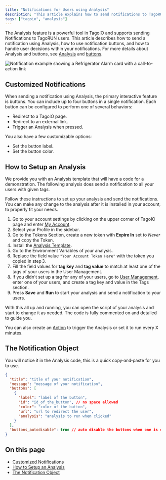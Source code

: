```yaml
---
title: "Notifications for Users using Analysis"
description: "This article explains how to send notifications to TagoRUN users using Analysis, how to configure notification buttons and their behaviors, and the basic customizable options available for notification actions."
tags: ["tagoio", "analysis"]
---
```

The Analysis feature is a powerful tool in TagoIO and supports sending Notifications to TagoRUN users. This article describes how to send a notification using Analysis, how to use notification buttons, and how to handle user decisions within your notifications. For more details about Analysis and buttons, see [Analysis](../analysis/index) and [buttons](../../widgets/push-button-widget).

![Notification example showing a Refrigerator Alarm card with a call-to-action link](/docs_imagem/tagoio/notifications-for-users-using-analysis-2.png)

## Customized Notifications

When sending a notification using Analysis, the primary interactive feature is buttons. You can include up to four buttons in a single notification. Each button can be configured to perform one of several behaviors:

- Redirect to a TagoIO page.
- Redirect to an external link.
- Trigger an Analysis when pressed.

You also have a few customizable options:

- Set the button label.
- Set the button color.

## How to Setup an Analysis

We provide you with an Analysis template that will have a code for a demonstration. The following analysis does send a notification to all your users with given tags.

Follow these instructions to set up your analysis and send the notifications. You can make any change to the analysis after it is installed in your account, to properly fit your needs.

1. Go to your account settings by clicking on the upper corner of TagoIO page and enter [My Account](https://admin.tago.io/account/).
2. Select your Profile in the sidebar.
3. Go to the Tokens Section, create a new token with **Expire In** set to *Never* and copy the Token.
4. Install the [Analysis Template](http://admin.tago.io/template/5d51de52171477001b203458).
5. Go to the Environment Variables of your analysis.
6. Replace the field value `"Your Account Token Here"` with the token you copied in step 3.
7. Fill the field values for **tag key** and **tag value** to match at least one of the tags of your users in the User Management.
8. If you didn't set up a tag for any of your users, go to [User Management](../../account/user-management), enter one of your users, and create a tag key and value in the Tags section.
9. Press **Save** and **Run** to start your analysis and send a notification to your users.

With this all up and running, you can open the script of your analysis and start to change it as needed. The code is fully commented on and detailed to guide you.

You can also create an [Action](../../actions/actions) to trigger the Analysis or set it to run every X minutes.

## The Notification Object

You will notice it in the Analysis code, this is a quick copy‑and‑paste for you to use.

```json
{
  "title": "title of your notification",
  "message": "message of your notification",
  "buttons": [
    {
      "label": "label of the button",
      "id": "id_of_the_button", // no space allowed
      "color": "color of the button",
      "url": "url to redirect the user",
      "analysis": "analysis to run when clicked"
    }
  ],
  "buttons_autodisable": true // auto disable the buttons when one is clicked.
}
```

## On this page

- [Customized Notifications](#customized-notifications)
- [How to Setup an Analysis](../analysis/creating-analysis)
- [The Notification Object](../notifications/notification)